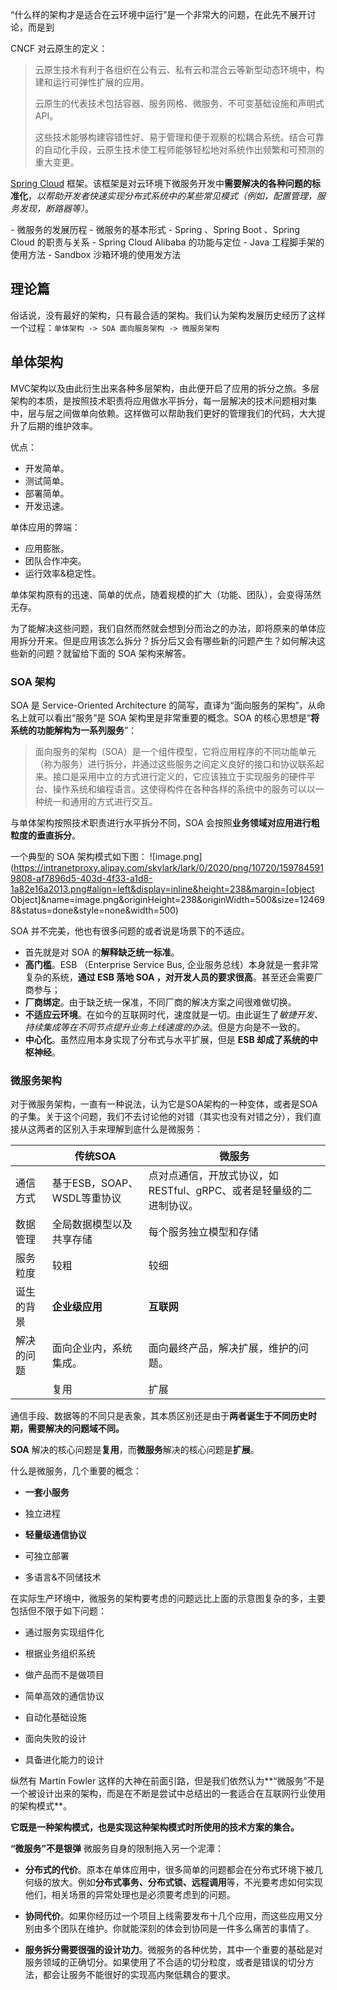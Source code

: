 “什么样的架构才是适合在云环境中运行”是一个非常大的问题，在此先不展开讨论，而是到 

CNCF 对云原生的定义：

> 云原生技术有利于各组织在公有云、私有云和混合云等新型动态环境中，构建和运行可弹性扩展的应用。
>
> 云原生的代表技术包括容器、服务网格、微服务、不可变基础设施和声明式API。
>
> 这些技术能够构建容错性好、易于管理和便于观察的松耦合系统。结合可靠的自动化手段，云原生技术使工程师能够轻松地对系统作出频繁和可预测的重大变更。

 [Spring Cloud](https://spring.io/projects/spring-cloud) 框架。该框架是对云环境下微服务开发中**需要解决的各种问题的标准化**，*以帮助开发者快速实现分布式系统中的某些常见模式（例如，配置管理，服务发现，断路器等）*。

\- 微服务的发展历程
\- 微服务的基本形式
\- Spring 、Spring Boot 、Spring Cloud 的职责与关系
\- Spring Cloud Alibaba 的功能与定位
\- Java 工程脚手架的使用方法
\- Sandbox 沙箱环境的使用发方法

## 理论篇

俗话说，没有最好的架构，只有最合适的架构。我们认为架构发展历史经历了这样一个过程：`单体架构 -> SOA 面向服务架构 -> 微服务架构`

## 单体架构

MVC架构以及由此衍生出来各种多层架构，由此便开启了应用的拆分之旅。多层架构的本质，是按照技术职责将应用做水平拆分，每一层解决的技术问题相对集中，层与层之间做单向依赖。这样做可以帮助我们更好的管理我们的代码，大大提升了后期的维护效率。

优点：

- 开发简单。
- 测试简单。
- 部署简单。
- 开发迅速。

单体应用的弊端：

- 应用膨胀。
- 团队合作冲突。
- 运行效率&稳定性。

单体架构原有的迅速、简单的优点，随着规模的扩大（功能、团队），会变得荡然无存。

为了能解决这些问题，我们自然而然就会想到分而治之的办法，即将原来的单体应用拆分开来。但是应用该怎么拆分？拆分后又会有哪些新的问题产生？如何解决这些新的问题？就留给下面的 SOA 架构来解答。

### SOA 架构

SOA 是 Service-Oriented Architecture 的简写，直译为“面向服务的架构”，从命名上就可以看出“服务”是 SOA 架构里是非常重要的概念。SOA 的核心思想是“**将系统的功能解构为一系列服务**”：

> 面向服务的架构（SOA）是一个组件模型，它将应用程序的不同功能单元（称为服务）进行拆分，并通过这些服务之间定义良好的接口和协议联系起来。接口是采用中立的方式进行定义的，它应该独立于实现服务的硬件平台、操作系统和编程语言。这使得构件在各种各样的系统中的服务可以以一种统一和通用的方式进行交互。

与单体架构按照技术职责进行水平拆分不同，SOA 会按照**业务领域对应用进行粗粒度的垂直拆分**。

一个典型的 SOA 架构模式如下图：
![image.png](https://intranetproxy.alipay.com/skylark/lark/0/2020/png/10720/1597845919808-af7896d5-403d-4f33-a1d8-1a82e16a2013.png#align=left&display=inline&height=238&margin=[object Object]&name=image.png&originHeight=238&originWidth=500&size=124698&status=done&style=none&width=500)

SOA 并不完美，他也有很多问题的或者说是场景下的不适应。

- 首先就是对 SOA 的**解释缺乏统一标准**。
- **高门槛**。ESB （Enterprise Service Bus, 企业服务总线）本身就是一套非常复杂的系统，**通过 ESB 落地 SOA ，对开发人员的要求很高**。甚至还会需要厂商参与；
- **厂商绑定**。由于缺乏统一保准，不同厂商的解决方案之间很难做切换。
- **不适应云环境**。在如今的互联网时代，速度就是一切。由此诞生了*敏捷开发、持续集成等在不同节点提升业务上线速度的办法*。但是方向是不一致的。
- **中心化**。虽然应用本身实现了分布式与水平扩展，但是 **ESB 却成了系统的中枢神经**。

### 微服务架构

对于微服务架构，一直有一种说法，认为它是SOA架构的一种变体，或者是SOA的子集。关于这个问题，我们不去讨论他的对错（其实也没有对错之分），我们直接从这两者的区别入手来理解到底什么是微服务：

|            | 传统SOA                     | 微服务                                                       |
| ---------- | --------------------------- | ------------------------------------------------------------ |
| 通信方式   | 基于ESB，SOAP、WSDL等重协议 | 点对点通信，开放式协议，如 RESTful、gRPC、或者是轻量级的二进制协议。 |
| 数据管理   | 全局数据模型以及共享存储    | 每个服务独立模型和存储                                       |
| 服务粒度   | 较粗                        | 较细                                                         |
| 诞生的背景 | **企业级应用**              | **互联网**                                                   |
| 解决的问题 | 面向企业内，系统集成。      | 面向最终产品，解决扩展，维护的问题。                         |
|            | 复用                        | 扩展                                                         |

通信手段、数据等的不同只是表象，其本质区别还是由于**两者诞生于不同历史时期，需要解决的问题域不同。**

**SOA** 解决的核心问题是**复用**，而**微服务**解决的核心问题是**扩展**。



什么是微服务，几个重要的概念：

- **一套小服务**

- 独立进程

- **轻量级通信协议**

- 可独立部署

- 多语言&不同储技术

在实际生产环境中，微服务的架构要考虑的问题远比上面的示意图复杂的多，主要包括但不限于如下问题：

- 通过服务实现组件化

- 根据业务组织系统

- 做产品而不是做项目

- 简单高效的通信协议

- 自动化基础设施

- 面向失败的设计

- 具备进化能力的设计

纵然有 Martin Fowler 这样的大神在前面引路，但是我们依然认为**“微服务”不是一个被设计出来的架构，而是在不断是尝试中总结出的一套适合在互联网行业使用的架构模式**。

**它既是一种架构模式，也是实现这种架构模式时所使用的技术方案的集合。**

**“微服务”不是银弹**
微服务自身的限制拖入另一个泥潭：

- **分布式的代价**。原本在单体应用中，很多简单的问题都会在分布式环境下被几何级的放大。例如**分布式事务、分布式锁、远程调用**等，不光要考虑如何实现他们，相关场景的异常处理也是必须要考虑到的问题。

- **协同代价**。如果你经历过一个项目上线需要发布十几个应用，而这些应用又分别由多个团队在维护。你就能深刻的体会到协同是一件多么痛苦的事情了。

- **服务拆分需要很强的设计功力**。微服务的各种优势，其中一个重要的基础是对服务领域的正确切分。如果使用了不合适的切分粒度，或者是错误的切分方法，都会让服务不能很好的实现高内聚低耦合的要求。